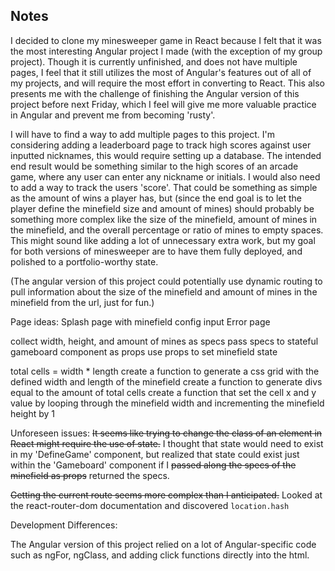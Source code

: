 ## Notes

I decided to clone my minesweeper game in React because I felt that it was the most interesting Angular project I made (with the exception of my group project). Though it is currently unfinished, and does not have multiple pages, I feel that it still utilizes the most of Angular's features out of all of my projects, and will require the most effort in converting to React. This also presents me with the challenge of finishing the Angular version of this project before next Friday, which I feel will give me more valuable practice in Angular and prevent me from becoming 'rusty'.

I will have to find a way to add multiple pages to this project. I'm considering adding a leaderboard page to track high scores against user inputted nicknames, this would require setting up a database. The intended end result would be something similar to the high scores of an arcade game, where any user can enter any nickname or initials. I would also need to add a way to track the users 'score'. That could be something as simple as the amount of wins a player has, but (since the end goal is to let the player define the minefield size and amount of mines) should probably be something more complex like the size of the minefield, amount of mines in the minefield, and the overall percentage or ratio of mines to empty spaces. This might sound like adding a lot of unnecessary extra work, but my goal for both versions of minesweeper are to have them fully deployed, and polished to a portfolio-worthy state.

(The angular version of this project could potentially use dynamic routing to pull information about the size of the minefield and amount of mines in the minefield from the url, just for fun.)

Page ideas:
Splash page with minefield config input
Error page

collect width, height, and amount of mines as specs
pass specs to stateful gameboard component as props
use props to set minefield state

total cells = width * length
create a function to generate a css grid with the defined width and length of the minefield
create a function to generate divs equal to the amount of total cells
create a function that set the cell x and y value by looping through the minefield width and incrementing the minefield height by 1


Unforeseen issues:
~~It seems like trying to change the class of an element in React might require the use of state.~~
I thought that state would need to exist in my 'DefineGame' component, but realized that state could exist just within the 'Gameboard' component if I ~~passed along the specs of the minefield as props~~ returned the specs.

~~Getting the current route seems more complex than I anticipated.~~
Looked at the react-router-dom documentation and discovered `location.hash`

Development Differences:

  The Angular version of this project relied on a lot of Angular-specific code such as ngFor, ngClass, and adding click functions directly into the html.

